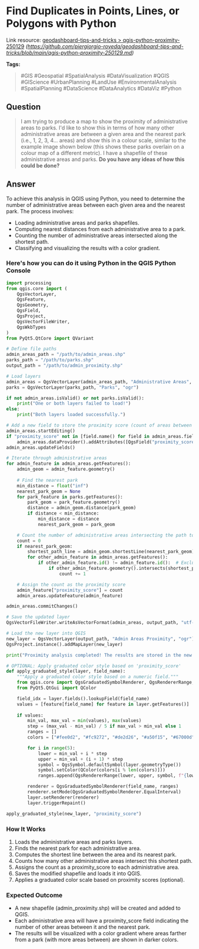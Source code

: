 # Find Duplicates in Points, Lines, or Polygons with Python

Link resource: [geodashboard-tips-and-tricks > qgis-python-proximity-250129](https://github.com/piergiorgio-roveda/geodashboard-tips-and-tricks/blob/main/qgis-python-proximity-250129.md) *(https://github.com/piergiorgio-roveda/geodashboard-tips-and-tricks/blob/main/qgis-python-proximity-250129.md)*

**Tags:**

> #GIS #Geospatial #SpatialAnalysis #DataVisualization #QGIS #GIScience #UrbanPlanning #LandUse #EnvironmentalAnalysis #SpatialPlanning #DataScience #DataAnalytics #DataViz #Python

## Question

> I am trying to produce a map to show the proximity of administrative areas to parks. I'd like to show this in terms of how many other administrative areas are between a given area and the nearest park (i.e., 1, 2, 3, 4... areas) and show this in a colour scale, similar to the example image shown below (this shows these parks overlain on a colour map of a different metric). I have a shapefile of these administrative areas and parks. **Do you have any ideas of how this could be done?**

## Answer

To achieve this analysis in QGIS using Python, you need to determine the number of administrative areas between each given area and the nearest park. The process involves:

- Loading administrative areas and parks shapefiles.
- Computing nearest distances from each administrative area to a park.
- Counting the number of administrative areas intersected along the shortest path.
- Classifying and visualizing the results with a color gradient.

### Here's how you can do it using Python in the QGIS Python Console

```python
import processing
from qgis.core import (
    QgsVectorLayer,
    QgsFeature,
    QgsGeometry,
    QgsField,
    QgsProject,
    QgsVectorFileWriter,
    QgsWkbTypes
)
from PyQt5.QtCore import QVariant

# Define file paths
admin_areas_path = "/path/to/admin_areas.shp"
parks_path = "/path/to/parks.shp"
output_path = "/path/to/admin_proximity.shp"

# Load layers
admin_areas = QgsVectorLayer(admin_areas_path, "Administrative Areas", "ogr")
parks = QgsVectorLayer(parks_path, "Parks", "ogr")

if not admin_areas.isValid() or not parks.isValid():
    print("One or both layers failed to load!")
else:
    print("Both layers loaded successfully.")

# Add a new field to store the proximity score (count of areas between admin area and the nearest park)
admin_areas.startEditing()
if "proximity_score" not in [field.name() for field in admin_areas.fields()]:
    admin_areas.dataProvider().addAttributes([QgsField("proximity_score", QVariant.Int)])
admin_areas.updateFields()

# Iterate through administrative areas
for admin_feature in admin_areas.getFeatures():
    admin_geom = admin_feature.geometry()
    
    # Find the nearest park
    min_distance = float("inf")
    nearest_park_geom = None
    for park_feature in parks.getFeatures():
        park_geom = park_feature.geometry()
        distance = admin_geom.distance(park_geom)
        if distance < min_distance:
            min_distance = distance
            nearest_park_geom = park_geom

    # Count the number of administrative areas intersecting the path to the nearest park
    count = 0
    if nearest_park_geom:
        shortest_path_line = admin_geom.shortestLine(nearest_park_geom)
        for other_admin_feature in admin_areas.getFeatures():
            if other_admin_feature.id() != admin_feature.id():  # Exclude itself
                if other_admin_feature.geometry().intersects(shortest_path_line):
                    count += 1

    # Assign the count as the proximity score
    admin_feature["proximity_score"] = count
    admin_areas.updateFeature(admin_feature)

admin_areas.commitChanges()

# Save the updated layer
QgsVectorFileWriter.writeAsVectorFormat(admin_areas, output_path, "utf-8", admin_areas.crs(), "ESRI Shapefile")

# Load the new layer into QGIS
new_layer = QgsVectorLayer(output_path, "Admin Areas Proximity", "ogr")
QgsProject.instance().addMapLayer(new_layer)

print("Proximity analysis completed! The results are stored in the new shapefile and loaded into QGIS.")

# OPTIONAL: Apply graduated color style based on 'proximity_score'
def apply_graduated_style(layer, field_name):
    """Apply a graduated color style based on a numeric field."""
    from qgis.core import QgsGraduatedSymbolRenderer, QgsRendererRange, QgsSymbol
    from PyQt5.QtGui import QColor

    field_idx = layer.fields().lookupField(field_name)
    values = [feature[field_name] for feature in layer.getFeatures()]
    
    if values:
        min_val, max_val = min(values), max(values)
        step = (max_val - min_val) / 5 if max_val > min_val else 1
        ranges = []
        colors = ["#fee0d2", "#fc9272", "#de2d26", "#a50f15", "#67000d"]  # Red gradient scale

        for i in range(5):
            lower = min_val + i * step
            upper = min_val + (i + 1) * step
            symbol = QgsSymbol.defaultSymbol(layer.geometryType())
            symbol.setColor(QColor(colors[i % len(colors)]))
            ranges.append(QgsRendererRange(lower, upper, symbol, f"{lower:.0f} - {upper:.0f}"))

        renderer = QgsGraduatedSymbolRenderer(field_name, ranges)
        renderer.setMode(QgsGraduatedSymbolRenderer.EqualInterval)
        layer.setRenderer(renderer)
        layer.triggerRepaint()

apply_graduated_style(new_layer, "proximity_score")
```

### How It Works

1. Loads the administrative areas and parks layers.
1. Finds the nearest park for each administrative area.
1. Computes the shortest line between the area and its nearest park.
1. Counts how many other administrative areas intersect this shortest path.
1. Assigns the count as a proximity_score to each administrative area.
1. Saves the modified shapefile and loads it into QGIS.
1. Applies a graduated color scale based on proximity scores (optional).

### Expected Outcome

- A new shapefile (admin_proximity.shp) will be created and added to QGIS.
- Each administrative area will have a proximity_score field indicating the number of other areas between it and the nearest park.
- The results will be visualized with a color gradient where areas farther from a park (with more areas between) are shown in darker colors.